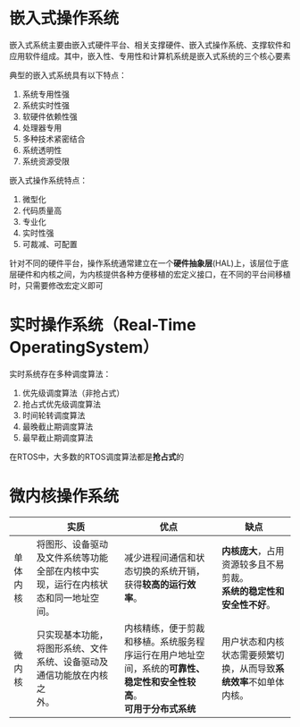 # 嵌入式操作系统

嵌入式系统主要由嵌入式硬件平台、相关支撑硬件、嵌入式操作系统、支撑软件和应用软件组成。其中，嵌入性、专用性和计算机系统是嵌入式系统的三个核心要素

典型的嵌入式系统具有以下特点：

1. 系统专用性强
2. 系统实时性强
3. 软硬件依赖性强
4. 处理器专用
5. 多种技术紧密结合
6. 系统透明性
7. 系统资源受限

嵌入式操作系统特点：

1. 微型化
2. 代码质量高
3. 专业化
4. 实时性强
5. 可裁减、可配置

针对不同的硬件平台，操作系统通常建立在一个**硬件抽象层**(HAL)上，该层位于底层硬件和内核之间，为内核提供各种方便移植的宏定义接口，在不同的平台间移植时，只需要修改宏定义即可



# 实时操作系统（Real-Time OperatingSystem）

实时系统存在多种调度算法：

1. 优先级调度算法（非抢占式）
2. 抢占式优先级调度算法
3. 时间轮转调度算法
4. 最晚截止期调度算法
5. 最早截止期调度算法

在RTOS中，大多数的RTOS调度算法都是**抢占式**的



# 微内核操作系统

|          | 实质                                                         | 优点                                                         | 缺点                                                         |
| -------- | ------------------------------------------------------------ | ------------------------------------------------------------ | ------------------------------------------------------------ |
| 单体内核 | 将图形、设备驱动及文件系统等功能全部在内核中实现，运行在内核状态和同一地址空间。 | 减少进程间通信和状态切换的系统开销，获得**较高的运行效率**。 | **内核庞大**，占用资源较多且不易剪裁。<br/>**系统的稳定性和安全性不好**。 |
| 微内核   | 只实现基本功能，将图形系统、文件系统、设备驱动及通信功能放在内核之<br/>外。 | 内核精练，便于剪裁和移植。系统服务程序运行在用户地址空间，系统的**可靠性、稳定性和安全性较高**。<br />**可用于分布式系统** | 用户状态和内核状态需要频繁切换，从而导致**系统效率**不如单体内核。 |



